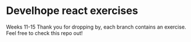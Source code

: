# Develhope react exercises
Weeks 11-15
Thank you for dropping by, each branch contains an exercise. Feel free to check this repo out!
